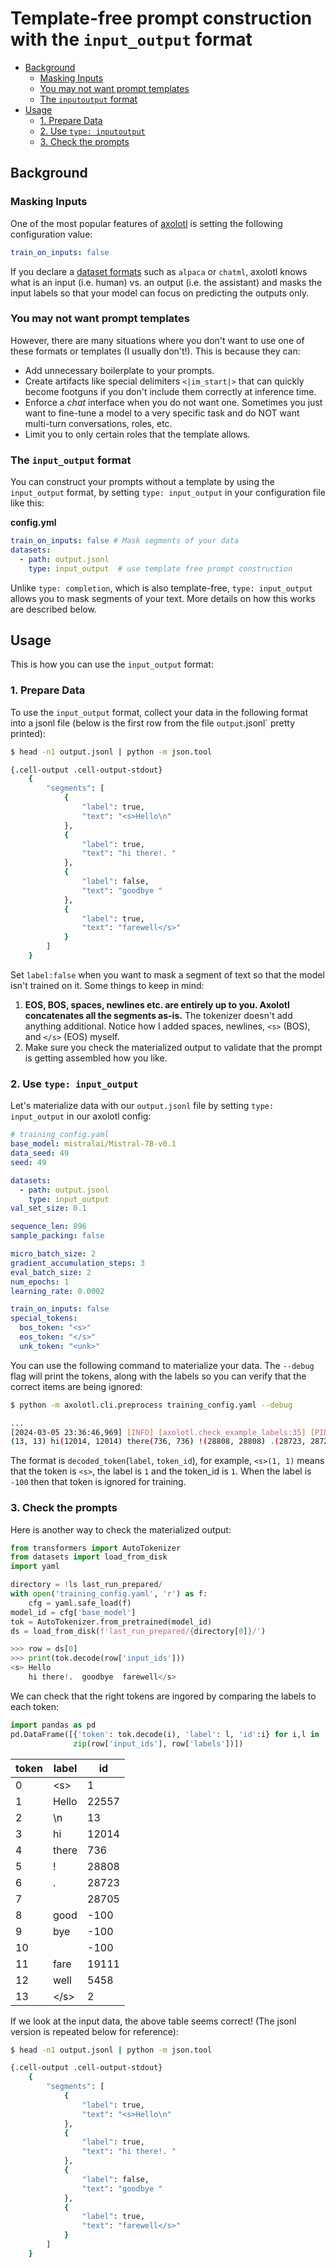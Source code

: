 # Template-free prompt construction with the `input_output` format

<!-- TOC -->

- [Background](#background)
    - [Masking Inputs](#masking-inputs)
    - [You may not want prompt templates](#you-may-not-want-prompt-templates)
    - [The `inputoutput` format](#the-inputoutput-format)
- [Usage](#usage)
    - [1. Prepare Data](#1-prepare-data)
    - [2. Use `type: inputoutput`](#2-use-type-inputoutput)
    - [3. Check the prompts](#3-check-the-prompts)

<!-- /TOC -->

<a id="markdown-background" name="background"></a>

## Background

<a id="markdown-masking-inputs" name="masking-inputs"></a>

### Masking Inputs

One of the most popular features of
[axolotl](https://github.com/OpenAccess-AI-Collective/axolotl) is
setting the following configuration value:


```yaml
train_on_inputs: false
```

If you declare a [dataset
formats](https://github.com/OpenAccess-AI-Collective/axolotl?tab=readme-ov-file#dataset)
such as `alpaca` or `chatml`, axolotl knows what is an input
(i.e. human) vs. an output (i.e. the assistant) and masks the input
labels so that your model can focus on predicting the outputs only.

<a id="markdown-you-may-not-want-prompt-templates" name="you-may-not-want-prompt-templates"></a>

### You may not want prompt templates

However, there are many situations where you don't want to use one of
these formats or templates (I usually don't!). This is because they can:

-   Add unnecessary boilerplate to your prompts.
-   Create artifacts like special delimiters `<|im_start|>` that can
    quickly become footguns if you don't include them correctly at
    inference time.
-   Enforce a *chat* interface when you do not want one. Sometimes you
    just want to fine-tune a model to a very specific task and do NOT
    want multi-turn conversations, roles, etc.
-   Limit you to only certain roles that the template allows.

<a id="markdown-the-inputoutput-format" name="the-inputoutput-format"></a>

### The `input_output` format

You can construct your prompts without a template by using the
`input_output` format, by setting `type: input_output` in your
configuration file like this:

**config.yml**

```yaml
train_on_inputs: false # Mask segments of your data
datasets:
  - path: output.jsonl
    type: input_output  # use template free prompt construction
```

Unlike `type: completion`, which is also template-free,
`type: input_output` allows you to mask segments of your text. More
details on how this works are described below.

<a id="markdown-usage" name="usage"></a>

## Usage

This is how you can use the `input_output` format:

<a id="markdown-1-prepare-data" name="1-prepare-data"></a>

### 1. Prepare Data

To use the `input_output` format, collect your data in the following
format into a jsonl file (below is the first row from the file
`output`.jsonl` pretty printed):

```bash
$ head -n1 output.jsonl | python -m json.tool

{.cell-output .cell-output-stdout}
    {
        "segments": [
            {
                "label": true,
                "text": "<s>Hello\n"
            },
            {
                "label": true,
                "text": "hi there!. "
            },
            {
                "label": false,
                "text": "goodbye "
            },
            {
                "label": true,
                "text": "farewell</s>"
            }
        ]
    }
```

Set `label:false` when you want to mask a segment of text so that the
model isn't trained on it. Some things to keep in mind:

1.  **EOS, BOS, spaces, newlines etc. are entirely up to you. Axolotl
    concatenates all the segments as-is.** The tokenizer doesn't add
    anything additional. Notice how I added spaces, newlines, `<s>`
    (BOS), and `</s>` (EOS) myself.
2.  Make sure you check the materialized output to validate that the
    prompt is getting assembled how you like.

<a id="markdown-2-use-type-inputoutput" name="2-use-type-inputoutput"></a>

### 2. Use `type: input_output`

Let's materialize data with our `output.jsonl` file by setting
`type: input_output` in our axolotl config:

```yaml
# training_config.yaml
base_model: mistralai/Mistral-7B-v0.1
data_seed: 49
seed: 49

datasets:
  - path: output.jsonl
    type: input_output 
val_set_size: 0.1

sequence_len: 896
sample_packing: false

micro_batch_size: 2
gradient_accumulation_steps: 3
eval_batch_size: 2
num_epochs: 1
learning_rate: 0.0002

train_on_inputs: false
special_tokens:
  bos_token: "<s>"
  eos_token: "</s>"
  unk_token: "<unk>"
```

You can use the following command to materialize your data. The
`--debug` flag will print the tokens, along with the labels so you can
verify that the correct items are being ignored:

```bash
$ python -m axolotl.cli.preprocess training_config.yaml --debug

... 
[2024-03-05 23:36:46,969] [INFO] [axolotl.check_example_labels:35] [PID:607731] [RANK:0] <s>(1, 1) Hello(22557, 22557) 
(13, 13) hi(12014, 12014) there(736, 736) !(28808, 28808) .(28723, 28723) (28705, 28705) good(-100, 1179) bye(-100, 17664) (-100, 28705) fare(19111, 19111) well(5458, 5458) </s>(2, 2)

```

The format is `decoded_token`(`label`, `token_id`), for example,
`<s>(1, 1)` means that the token is `<s>`, the label is `1` and the
token_id is `1`. When the label is `-100` then that token is ignored for
training.

<a id="markdown-3-check-the-prompts" name="3-check-the-prompts"></a>

### 3. Check the prompts

Here is another way to check the materialized output:

```python
from transformers import AutoTokenizer
from datasets import load_from_disk
import yaml

directory = !ls last_run_prepared/
with open('training_config.yaml', 'r') as f:
    cfg = yaml.safe_load(f)
model_id = cfg['base_model']
tok = AutoTokenizer.from_pretrained(model_id)
ds = load_from_disk(f'last_run_prepared/{directory[0]}/')
```

```python
>>> row = ds[0]
>>> print(tok.decode(row['input_ids']))
<s> Hello
    hi there!.  goodbye  farewell</s>
``` 

We can check that the right tokens are ingored by comparing the labels
to each token:

```python
import pandas as pd
pd.DataFrame([{'token': tok.decode(i), 'label': l, 'id':i} for i,l in 
              zip(row['input_ids'], row['labels'])])
```

| token | label | id    |
|-------|-------|-------|
| 0     | \<s\> | 1     |
| 1     | Hello | 22557 |
| 2     | \\n   | 13    |
| 3     | hi    | 12014 |
| 4     | there | 736   |
| 5     | !     | 28808 |
| 6     | .     | 28723 |
| 7     |       | 28705 |
| 8     | good  | -100  |
| 9     | bye   | -100  |
| 10    |       | -100  |
| 11    | fare  | 19111 |
| 12    | well  | 5458  |
| 13    | \</s\>| 2     |



If we look at the input data, the above table seems correct! (The jsonl
version is repeated below for reference):


```bash
$ head -n1 output.jsonl | python -m json.tool

{.cell-output .cell-output-stdout}
    {
        "segments": [
            {
                "label": true,
                "text": "<s>Hello\n"
            },
            {
                "label": true,
                "text": "hi there!. "
            },
            {
                "label": false,
                "text": "goodbye "
            },
            {
                "label": true,
                "text": "farewell</s>"
            }
        ]
    }
```
